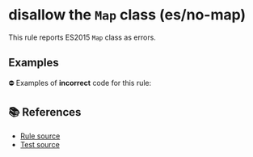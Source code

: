 # disallow the `Map` class (es/no-map)

This rule reports ES2015 `Map` class as errors.

## Examples

⛔ Examples of **incorrect** code for this rule:

<eslint-playground type="bad" code="/*eslint es/no-map: error */
let map = new Map()
" />

## 📚 References

- [Rule source](https://github.com/mysticatea/eslint-plugin-es/blob/v3.0.0/lib/rules/no-map.js)
- [Test source](https://github.com/mysticatea/eslint-plugin-es/blob/v3.0.0/tests/lib/rules/no-map.js)
